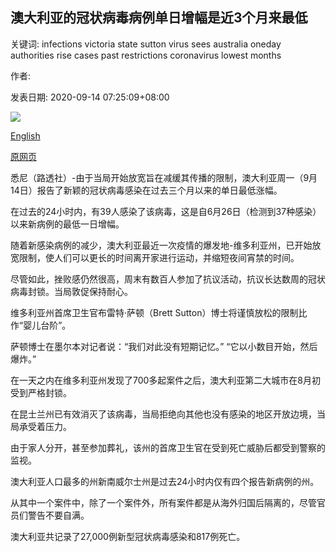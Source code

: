 ## 澳大利亚的冠状病毒病例单日增幅是近3个月来最低

关键词: infections victoria state sutton virus sees australia oneday authorities rise cases past restrictions coronavirus lowest months

作者: 

发表日期: 2020-09-14 07:25:09+08:00

![](https://www.straitstimes.com/sites/default/files/styles/x_large/public/articles/2020/09/14/rk_australia_140920.jpg?itok=dqgDiXq5)

[English](Australia%20sees%20lowest%20one-day%20rise%20in%20coronavirus%20cases%20in%20almost%203%20months.md)

[原网页](https://www.straitstimes.com/asia/australianz/australias-covid-19-hot-spot-reports-lowest-rise-in-cases-in-nearly-3-months)

悉尼（路透社）-由于当局开始放宽旨在减缓其传播的限制，澳大利亚周一（9月14日）报告了新颖的冠状病毒感染在过去三个月以来的单日最低涨幅。

在过去的24小时内，有39人感染了该病毒，这是自6月26日（检测到37种感染）以来新病例的最低一日增幅。

随着新感染病例的减少，澳大利亚最近一次疫情的爆发地-维多利亚州，已开始放宽限制，使人们可以更长的时间离开家进行运动，并缩短夜间宵禁的时间。

尽管如此，挫败感仍然很高，周末有数百人参加了抗议活动，抗议长达数周的冠状病毒封锁。当局敦促保持耐心。

维多利亚州首席卫生官布雷特·萨顿（Brett Sutton）博士将谨慎放松的限制比作“婴儿台阶”。

萨顿博士在墨尔本对记者说：“我们对此没有短期记忆。” “它以小数目开始，然后爆炸。”

在一天之内在维多利亚州发现了700多起案件之后，澳大利亚第二大城市在8月初受到严格封锁。

在昆士兰州已有效消灭了该病毒，当局拒绝向其他也没有感染的地区开放边境，当局承受着压力。

由于家人分开，甚至参加葬礼，该州的首席卫生官在受到死亡威胁后都受到警察的监视。

澳大利亚人口最多的州新南威尔士州是过去24小时内仅有四个报告新病例的州。

从其中一个案件中，除了一个案件外，所有案件都是从海外归国后隔离的，尽管官员们警告不要自满。

澳大利亚共记录了27,000例新型冠状病毒感染和817例死亡。